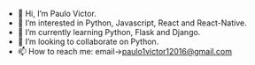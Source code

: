 - 👋 Hi, I’m Paulo Victor.
- 👀 I’m interested in Python, Javascript, React and React-Native.
- 🌱 I’m currently learning Python, Flask and Django.
- 💞️ I’m looking to collaborate on Python.
- 📫 How to reach me: email->paulo1victor12016@gmail.com

<!---
paulo1victor12016/paulo1victor12016 is a ✨ special ✨ repository because its `README.md` (this file) appears on your GitHub profile.
You can click the Preview link to take a look at your changes.
--->
